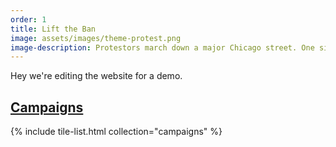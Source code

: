 ```yaml
---
order: 1
title: Lift the Ban
image: assets/images/theme-protest.png
image-description: Protestors march down a major Chicago street. One sign reads "Hunger March."
---
```


Hey we're editing the website for a demo.

## [Campaigns](campaigns)

{% include tile-list.html collection="campaigns" %}
